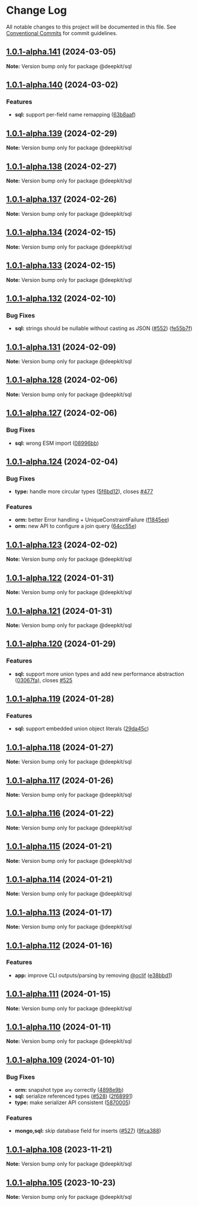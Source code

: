 # Change Log

All notable changes to this project will be documented in this file.
See [Conventional Commits](https://conventionalcommits.org) for commit guidelines.

## [1.0.1-alpha.141](https://github.com/deepkit/deepkit-framework/compare/v1.0.1-alpha.140...v1.0.1-alpha.141) (2024-03-05)

**Note:** Version bump only for package @deepkit/sql

## [1.0.1-alpha.140](https://github.com/deepkit/deepkit-framework/compare/v1.0.1-alpha.139...v1.0.1-alpha.140) (2024-03-02)

### Features

- **sql:** support per-field name remapping ([63b8aaf](https://github.com/deepkit/deepkit-framework/commit/63b8aaface420a98f14511b22efaffc9628be41d))

## [1.0.1-alpha.139](https://github.com/deepkit/deepkit-framework/compare/v1.0.1-alpha.138...v1.0.1-alpha.139) (2024-02-29)

**Note:** Version bump only for package @deepkit/sql

## [1.0.1-alpha.138](https://github.com/deepkit/deepkit-framework/compare/v1.0.1-alpha.137...v1.0.1-alpha.138) (2024-02-27)

**Note:** Version bump only for package @deepkit/sql

## [1.0.1-alpha.137](https://github.com/deepkit/deepkit-framework/compare/v1.0.1-alpha.136...v1.0.1-alpha.137) (2024-02-26)

**Note:** Version bump only for package @deepkit/sql

## [1.0.1-alpha.134](https://github.com/deepkit/deepkit-framework/compare/v1.0.1-alpha.133...v1.0.1-alpha.134) (2024-02-15)

**Note:** Version bump only for package @deepkit/sql

## [1.0.1-alpha.133](https://github.com/deepkit/deepkit-framework/compare/v1.0.1-alpha.132...v1.0.1-alpha.133) (2024-02-15)

**Note:** Version bump only for package @deepkit/sql

## [1.0.1-alpha.132](https://github.com/deepkit/deepkit-framework/compare/v1.0.1-alpha.131...v1.0.1-alpha.132) (2024-02-10)

### Bug Fixes

- **sql:** strings should be nullable without casting as JSON ([#552](https://github.com/deepkit/deepkit-framework/issues/552)) ([fe55b7f](https://github.com/deepkit/deepkit-framework/commit/fe55b7feb3dc312c31b8dd6dd671ca0150ff5dee))

## [1.0.1-alpha.131](https://github.com/deepkit/deepkit-framework/compare/v1.0.1-alpha.130...v1.0.1-alpha.131) (2024-02-09)

**Note:** Version bump only for package @deepkit/sql

## [1.0.1-alpha.128](https://github.com/deepkit/deepkit-framework/compare/v1.0.1-alpha.127...v1.0.1-alpha.128) (2024-02-06)

**Note:** Version bump only for package @deepkit/sql

## [1.0.1-alpha.127](https://github.com/deepkit/deepkit-framework/compare/v1.0.1-alpha.126...v1.0.1-alpha.127) (2024-02-06)

### Bug Fixes

- **sql:** wrong ESM import ([08996bb](https://github.com/deepkit/deepkit-framework/commit/08996bb2606b48164c727ceb5a7366185efa13a1))

## [1.0.1-alpha.124](https://github.com/deepkit/deepkit-framework/compare/v1.0.1-alpha.123...v1.0.1-alpha.124) (2024-02-04)

### Bug Fixes

- **type:** handle more circular types ([5f6bd12](https://github.com/deepkit/deepkit-framework/commit/5f6bd124aaf9c546014b81dbded8110312f4e819)), closes [#477](https://github.com/deepkit/deepkit-framework/issues/477)

### Features

- **orm:** better Error handling + UniqueConstraintFailure ([f1845ee](https://github.com/deepkit/deepkit-framework/commit/f1845ee84eb61a894155944a6efae6b926a4a47d))
- **orm:** new API to configure a join query ([64cc55e](https://github.com/deepkit/deepkit-framework/commit/64cc55e812a6be555515e036de4e6b18d147b4f0))

## [1.0.1-alpha.123](https://github.com/deepkit/deepkit-framework/compare/v1.0.1-alpha.122...v1.0.1-alpha.123) (2024-02-02)

**Note:** Version bump only for package @deepkit/sql

## [1.0.1-alpha.122](https://github.com/deepkit/deepkit-framework/compare/v1.0.1-alpha.121...v1.0.1-alpha.122) (2024-01-31)

**Note:** Version bump only for package @deepkit/sql

## [1.0.1-alpha.121](https://github.com/deepkit/deepkit-framework/compare/v1.0.1-alpha.120...v1.0.1-alpha.121) (2024-01-31)

**Note:** Version bump only for package @deepkit/sql

## [1.0.1-alpha.120](https://github.com/deepkit/deepkit-framework/compare/v1.0.1-alpha.119...v1.0.1-alpha.120) (2024-01-29)

### Features

- **sql:** support more union types and add new performance abstraction ([03067fa](https://github.com/deepkit/deepkit-framework/commit/03067fae3490603e1cb5ee28abd95521caeea24b)), closes [#525](https://github.com/deepkit/deepkit-framework/issues/525)

## [1.0.1-alpha.119](https://github.com/deepkit/deepkit-framework/compare/v1.0.1-alpha.118...v1.0.1-alpha.119) (2024-01-28)

### Features

- **sql:** support embedded union object literals ([29da45c](https://github.com/deepkit/deepkit-framework/commit/29da45cd45c809d7b0ce029392c20d30b8260a9f))

## [1.0.1-alpha.118](https://github.com/deepkit/deepkit-framework/compare/v1.0.1-alpha.117...v1.0.1-alpha.118) (2024-01-27)

**Note:** Version bump only for package @deepkit/sql

## [1.0.1-alpha.117](https://github.com/deepkit/deepkit-framework/compare/v1.0.1-alpha.116...v1.0.1-alpha.117) (2024-01-26)

**Note:** Version bump only for package @deepkit/sql

## [1.0.1-alpha.116](https://github.com/deepkit/deepkit-framework/compare/v1.0.1-alpha.115...v1.0.1-alpha.116) (2024-01-22)

**Note:** Version bump only for package @deepkit/sql

## [1.0.1-alpha.115](https://github.com/deepkit/deepkit-framework/compare/v1.0.1-alpha.114...v1.0.1-alpha.115) (2024-01-21)

**Note:** Version bump only for package @deepkit/sql

## [1.0.1-alpha.114](https://github.com/deepkit/deepkit-framework/compare/v1.0.1-alpha.113...v1.0.1-alpha.114) (2024-01-21)

**Note:** Version bump only for package @deepkit/sql

## [1.0.1-alpha.113](https://github.com/deepkit/deepkit-framework/compare/v1.0.1-alpha.112...v1.0.1-alpha.113) (2024-01-17)

**Note:** Version bump only for package @deepkit/sql

## [1.0.1-alpha.112](https://github.com/deepkit/deepkit-framework/compare/v1.0.1-alpha.111...v1.0.1-alpha.112) (2024-01-16)

### Features

- **app:** improve CLI outputs/parsing by removing [@oclif](https://github.com/oclif) ([e38bbd1](https://github.com/deepkit/deepkit-framework/commit/e38bbd143daa2c856c57eca07a4fd29e884fe97e))

## [1.0.1-alpha.111](https://github.com/deepkit/deepkit-framework/compare/v1.0.1-alpha.110...v1.0.1-alpha.111) (2024-01-15)

**Note:** Version bump only for package @deepkit/sql

## [1.0.1-alpha.110](https://github.com/deepkit/deepkit-framework/compare/v1.0.1-alpha.109...v1.0.1-alpha.110) (2024-01-11)

**Note:** Version bump only for package @deepkit/sql

## [1.0.1-alpha.109](https://github.com/deepkit/deepkit-framework/compare/v1.0.1-alpha.108...v1.0.1-alpha.109) (2024-01-10)

### Bug Fixes

- **orm:** snapshot type `any` correctly ([4898e9b](https://github.com/deepkit/deepkit-framework/commit/4898e9bc067b655284b08aa7e9a75b0bffedcbf6))
- **sql:** serialize referenced types ([#528](https://github.com/deepkit/deepkit-framework/issues/528)) ([2f68991](https://github.com/deepkit/deepkit-framework/commit/2f689914f1ed0b6055289f1244a60cab0386c10e))
- **type:** make serializer API consistent ([5870005](https://github.com/deepkit/deepkit-framework/commit/587000526c1ca59e28eea3b107b882151aedb08b))

### Features

- **mongo,sql:** skip database field for inserts ([#527](https://github.com/deepkit/deepkit-framework/issues/527)) ([9fca388](https://github.com/deepkit/deepkit-framework/commit/9fca388be5efa03727a4f7e9b485dce572a66a51))

## [1.0.1-alpha.108](https://github.com/deepkit/deepkit-framework/compare/v1.0.1-alpha.107...v1.0.1-alpha.108) (2023-11-21)

**Note:** Version bump only for package @deepkit/sql

## [1.0.1-alpha.105](https://github.com/deepkit/deepkit-framework/compare/v1.0.1-alpha.103...v1.0.1-alpha.105) (2023-10-23)

**Note:** Version bump only for package @deepkit/sql
